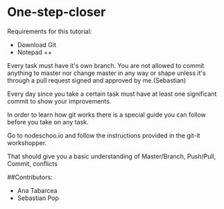 # One-step-closer

Requirements for this tutorial:
- Download Git
- Notepad ++ 

Every task must have it's own branch. You are not allowed to commit anything to master nor change master in any way or shape unless it's through a pull request signed and approved by me.(Sebastian)

Every day since you take a certain task must have at least one significant commit to show your improvements. 

In order to learn how git works there is a special guide you can follow before you take on any task.

Go to nodeschoo.io and follow the instructions provided in the git-it workshopper. 

That should give you a basic understanding of Master/Branch, Push/Pull, Commit, conflicts

##Contributors:
- Ana Tabarcea
- Sebastian Pop
